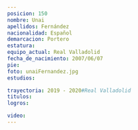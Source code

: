 ```yaml
---
posicion: 150
nombre: Unai
apellidos: Fernández
nacionalidad: Español
demarcacion: Portero
estatura:
equipo_actual: Real Valladolid
fecha_de_nacimiento: 2007/06/07
pie:
foto: unaiFernandez.jpg
estudios:

trayectoria: 2019 - 2020#Real Valladolid
titulos:
logros:

video:
---
```

